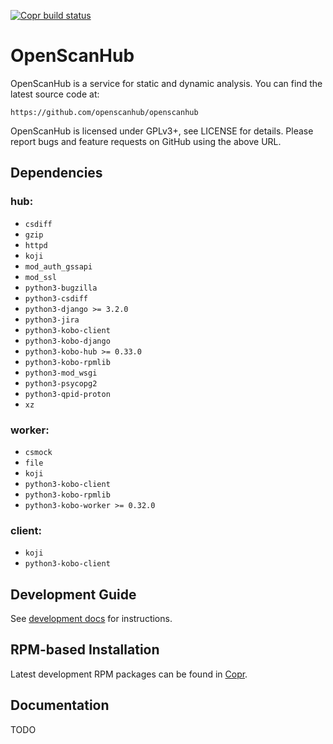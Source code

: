 [![Copr build status](https://copr.fedorainfracloud.org/coprs/g/openscanhub/devel/package/osh/status_image/last_build.png)](https://copr.fedorainfracloud.org/coprs/g/openscanhub/devel/)

# OpenScanHub

OpenScanHub is a service for static and dynamic analysis. You can find the
latest source code at:

    https://github.com/openscanhub/openscanhub

OpenScanHub is licensed under GPLv3+, see LICENSE for details. Please
report bugs and feature requests on GitHub using the above URL.

## Dependencies

### hub:
- `csdiff`
- `gzip`
- `httpd`
- `koji`
- `mod_auth_gssapi`
- `mod_ssl`
- `python3-bugzilla`
- `python3-csdiff`
- `python3-django >= 3.2.0`
- `python3-jira`
- `python3-kobo-client`
- `python3-kobo-django`
- `python3-kobo-hub >= 0.33.0`
- `python3-kobo-rpmlib`
- `python3-mod_wsgi`
- `python3-psycopg2`
- `python3-qpid-proton`
- `xz`

### worker:
- `csmock`
- `file`
- `koji`
- `python3-kobo-client`
- `python3-kobo-rpmlib`
- `python3-kobo-worker >= 0.32.0`

### client:
- `koji`
- `python3-kobo-client`

## Development Guide

See [development docs](docs/development.md) for instructions.

## RPM-based Installation

Latest development RPM packages can be found in [Copr](https://copr.fedorainfracloud.org/coprs/g/openscanhub/devel/).

## Documentation

TODO
